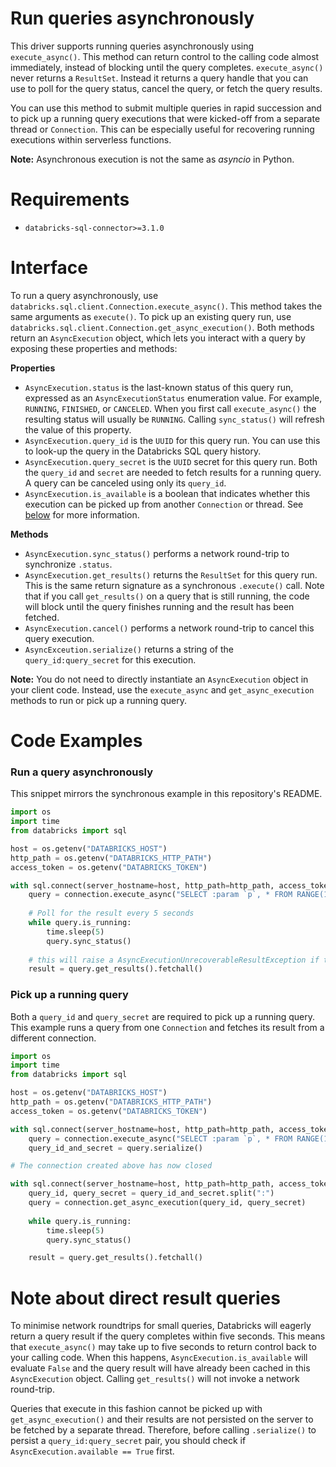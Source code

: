 # Run queries asynchronously

This driver supports running queries asynchronously using `execute_async()`. This method can return control to the calling code almost immediately, instead of blocking until the query completes. `execute_async()` never returns a `ResultSet`. Instead it returns a query handle that you can use to poll for the query status, cancel the query, or fetch the query results.

You can use this method to submit multiple queries in rapid succession and to pick up a running query executions that were kicked-off from a separate thread or `Connection`. This can be especially useful for recovering running executions within serverless functions.

**Note:** Asynchronous execution is not the same as _asyncio_ in Python.


# Requirements

- `databricks-sql-connector>=3.1.0`

# Interface

To run a query asynchronously, use `databricks.sql.client.Connection.execute_async()`. This method takes the same arguments as `execute()`. To pick up an existing query run, use `databricks.sql.client.Connection.get_async_execution()`. Both methods return an `AsyncExecution` object, which lets you interact with a query by exposing these properties and methods:

**Properties**
- `AsyncExecution.status` is the last-known status of this query run, expressed as an `AsyncExecutionStatus` enumeration value. For example, `RUNNING`, `FINISHED`, or `CANCELED`. When you first call `execute_async()` the resulting status will usually be `RUNNING`. Calling `sync_status()` will refresh the value of this property.
- `AsyncExecution.query_id` is the `UUID` for this query run. You can use this to look-up the query in the Databricks SQL query history.
- `AsyncExecution.query_secret` is the `UUID` secret for this query run. Both the `query_id` and `secret` are needed to fetch results for a running query. A query can be canceled using only its `query_id`.
- `AsyncExecution.is_available` is a boolean that indicates whether this execution can be picked up from another `Connection` or thread. See [below](#note-about-direct-result-queries) for more information.

**Methods**
- `AsyncExecution.sync_status()` performs a network round-trip to synchronize `.status`.
- `AsyncExecution.get_results()` returns the `ResultSet` for this query run. This is the same return signature as a synchronous `.execute()` call. Note that if you call `get_results()` on a query that is still running, the code will block until the query finishes running and the result has been fetched.
- `AsyncExecution.cancel()` performs a network round-trip to cancel this query execution.
- `AsyncExceution.serialize()` returns a string of the `query_id:query_secret` for this execution.

**Note:** You do not need to directly instantiate an `AsyncExecution` object in your client code. Instead, use the `execute_async` and `get_async_execution` methods to run or pick up a running query.

# Code Examples

### Run a query asynchronously

This snippet mirrors the synchronous example in this repository's README.

```python
import os
import time
from databricks import sql

host = os.getenv("DATABRICKS_HOST")
http_path = os.getenv("DATABRICKS_HTTP_PATH")
access_token = os.getenv("DATABRICKS_TOKEN")

with sql.connect(server_hostname=host, http_path=http_path, access_token=access_token) as connection:
    query = connection.execute_async("SELECT :param `p`, * FROM RANGE(10" {"param": "foo"})
    
    # Poll for the result every 5 seconds
    while query.is_running:
        time.sleep(5)
        query.sync_status()
    
    # this will raise a AsyncExecutionUnrecoverableResultException if the query was canceled
    result = query.get_results().fetchall()

```

### Pick up a running query

Both a `query_id` and `query_secret` are required to pick up a running query. This example runs a query from one `Connection` and fetches its result from a different connection.

```python
import os
import time
from databricks import sql

host = os.getenv("DATABRICKS_HOST")
http_path = os.getenv("DATABRICKS_HTTP_PATH")
access_token = os.getenv("DATABRICKS_TOKEN")

with sql.connect(server_hostname=host, http_path=http_path, access_token=access_token) as connection:
    query = connection.execute_async("SELECT :param `p`, * FROM RANGE(10" {"param": "foo"})
    query_id_and_secret = query.serialize()

# The connection created above has now closed

with sql.connect(server_hostname=host, http_path=http_path, access_token=access_token) as connection:
    query_id, query_secret = query_id_and_secret.split(":")
    query = connection.get_async_execution(query_id, query_secret)
    
    while query.is_running:
        time.sleep(5)
        query.sync_status()

    result = query.get_results().fetchall()
```

# Note about direct result queries

To minimise network roundtrips for small queries, Databricks will eagerly return a query result if the query completes within five seconds. This means that `execute_async()` may take up to five seconds to return control back to your calling code. When this happens, `AsyncExecution.is_available` will evaluate `False` and the query result will have already been cached in this `AsyncExecution` object. Calling `get_results()` will not invoke a network round-trip.

Queries that execute in this fashion cannot be picked up with `get_async_execution()` and their results are not persisted on the server to be fetched by a separate thread. Therefore, before calling `.serialize()` to persist a `query_id:query_secret` pair, you should check if `AsyncExecution.available == True` first. 